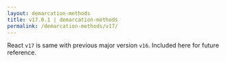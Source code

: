 ```yaml
---
layout: demarcation-methods
title: v17.0.1 | demarcation-methods
permalink: /demarcation-methods/v17/
---
```


React `v17` is same with previous major version `v16`. Included here for future reference.